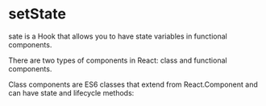 # setState

sate is a Hook that allows you to have state variables in functional components.

There are two types of components in React: class and functional components.

Class components are ES6 classes that extend from React.Component and can have state and lifecycle methods:
